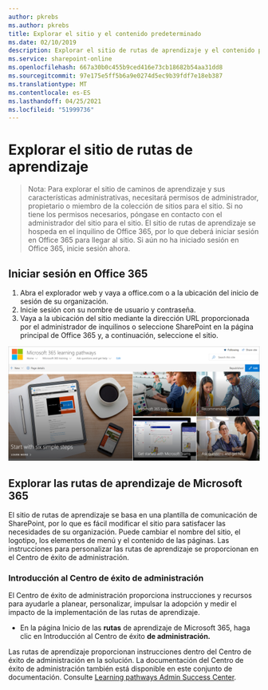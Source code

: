 ```yaml
---
author: pkrebs
ms.author: pkrebs
title: Explorar el sitio y el contenido predeterminado
ms.date: 02/10/2019
description: Explorar el sitio de rutas de aprendizaje y el contenido predeterminado
ms.service: sharepoint-online
ms.openlocfilehash: 667a30b0c455b9ced416e73cb18682b54aa31dd8
ms.sourcegitcommit: 97e175e5ff5b6a9e0274d5ec9b39fdf7e18eb387
ms.translationtype: MT
ms.contentlocale: es-ES
ms.lasthandoff: 04/25/2021
ms.locfileid: "51999736"
---
```

# <a name="explore-the-learning-pathways-site"></a>Explorar el sitio de rutas de aprendizaje

> Nota: Para explorar el sitio de caminos de aprendizaje y sus características administrativas, necesitará permisos de administrador, propietario o miembro de la colección de sitios para el sitio. Si no tiene los permisos necesarios, póngase en contacto con el administrador del sitio para el sitio. El sitio de rutas de aprendizaje se hospeda en el inquilino de Office 365, por lo que deberá iniciar sesión en Office 365 para llegar al sitio. Si aún no ha iniciado sesión en Office 365, inicie sesión ahora. 

## <a name="sign-in-to-office-365"></a>Iniciar sesión en Office 365 

1.  Abra el explorador web y vaya a office.com o a la ubicación del inicio de sesión de su organización. 
2.  Inicie sesión con su nombre de usuario y contraseña.
3.  Vaya a la ubicación del sitio mediante la dirección URL proporcionada por el administrador de inquilinos o seleccione SharePoint en la página principal de Office 365 y, a continuación, seleccione el sitio. 

![cg-exploresite.png](media/cg-introducing.png)

## <a name="explore-microsoft-365-learning-pathways"></a>Explorar las rutas de aprendizaje de Microsoft 365

El sitio de rutas de aprendizaje se basa en una plantilla de comunicación de SharePoint, por lo que es fácil modificar el sitio para satisfacer las necesidades de su organización. Puede cambiar el nombre del sitio, el logotipo, los elementos de menú y el contenido de las páginas. Las instrucciones para personalizar las rutas de aprendizaje se proporcionan en el Centro de éxito de administración. 

### <a name="get-started-with-the-admin-success-center"></a>Introducción al Centro de éxito de administración

El Centro de éxito de administración proporciona instrucciones y recursos para ayudarle a planear, personalizar, impulsar la adopción y medir el impacto de la implementación de las rutas de aprendizaje. 

- En la página Inicio de las **rutas** de aprendizaje de Microsoft 365, haga clic en Introducción al Centro de éxito **de administración.**

Las rutas de aprendizaje proporcionan instrucciones dentro del Centro de éxito de administración en la solución. La documentación del Centro de éxito de administración también está disponible en este conjunto de documentación. Consulte [Learning pathways Admin Success Center](custom_successcenter.md).